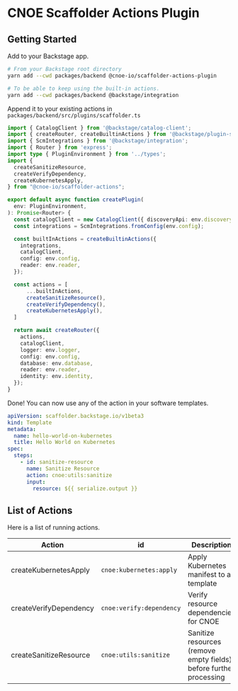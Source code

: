 # CNOE Scaffolder Actions Plugin

## Getting Started

Add to your Backstage app.
```bash
# From your Backstage root directory
yarn add --cwd packages/backend @cnoe-io/scaffolder-actions-plugin
```
```bash
# To be able to keep using the built-in actions.
yarn add --cwd packages/backend @backstage/integration
```

Append it to your existing actions in `packages/backend/src/plugins/scaffolder.ts`
```typescript
import { CatalogClient } from '@backstage/catalog-client';
import { createRouter, createBuiltinActions } from '@backstage/plugin-scaffolder-backend';
import { ScmIntegrations } from '@backstage/integration';
import { Router } from 'express';
import type { PluginEnvironment } from '../types';
import {
  createSanitizeResource,
  createVerifyDependency,
  createKubernetesApply,
} from "@cnoe-io/scaffolder-actions";

export default async function createPlugin(
  env: PluginEnvironment,
): Promise<Router> {
  const catalogClient = new CatalogClient({ discoveryApi: env.discovery });
  const integrations = ScmIntegrations.fromConfig(env.config);

  const builtInActions = createBuiltinActions({
    integrations,
    catalogClient,
    config: env.config,
    reader: env.reader,
  });

  const actions = [
      ...builtInActions,
      createSanitizeResource(),
      createVerifyDependency(),
      createKubernetesApply(),
  ]

  return await createRouter({
    actions,
    catalogClient,
    logger: env.logger,
    config: env.config,
    database: env.database,
    reader: env.reader,
    identity: env.identity,
  });
}
```

Done! You can now use any of the action in your software templates.
```yaml
apiVersion: scaffolder.backstage.io/v1beta3
kind: Template
metadata:
  name: hello-world-on-kubernetes
  title: Hello World on Kubernetes
spec:
  steps:
    - id: sanitize-resource
      name: Sanitize Resource
      action: cnoe:utils:sanitize
      input:
        resource: ${{ serialize.output }}
```

## List of Actions

Here is a list of running actions.

| Action                 | id                     | Description                                                        | Reference                            |
|------------------------|------------------------|--------------------------------------------------------------------|--------------------------------------|
| createKubernetesApply  | `cnoe:kubernetes:apply`  | Apply Kubernetes manifest to a template                            | [k8s-apply](src/actions/k8s-apply.ts) |
| createVerifyDependency | `cnoe:verify:dependency` | Verify resource dependencies for CNOE                              | [verify](src/actions/verify.ts)      |
| createSanitizeResource | `cnoe:utils:sanitize`    | Sanitize resources (remove empty fields) before further processing | [sanitize](src/actions/sanitize.ts)  |
